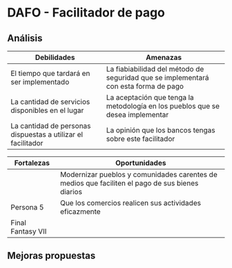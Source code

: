 # DAFO - Facilitador de pago

## Análisis

| Debilidades                                                  | Amenazas    |
|--------------------------------------------------------------| ------------|
| El tiempo que tardará en ser implementado                    | La fiabiabilidad del método de seguridad que se implementará con esta forma de pago |
| La cantidad de servicios disponibles en el lugar             | La aceptación que tenga la metodología en los pueblos que se desea implementar      |
| La cantidad de personas dispuestas a utilizar el facilitador | La opinión que los bancos tengas sobre este facilitador |

| Fortalezas        | Oportunidades |
|-------------------| --------------|
|  | Modernizar pueblos y comunidades carentes de medios que faciliten el pago de sus bienes diarios |
| Persona 5         | Que los comercios realicen sus actividades eficazmente |
| Final Fantasy VII |   |

## Mejoras propuestas
